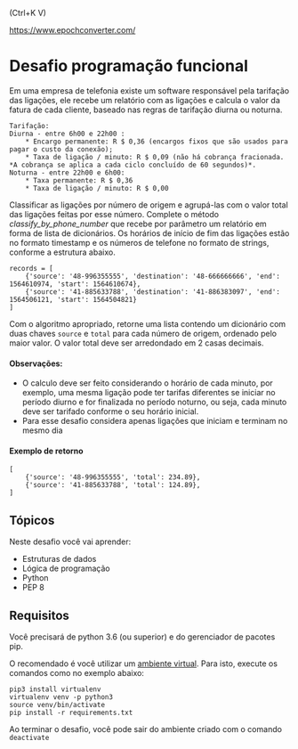(Ctrl+K V)

https://www.epochconverter.com/

# Desafio programação funcional

Em uma empresa de telefonia existe um software responsável pela tarifação das ligações, ele recebe um relatório com as ligações e calcula o valor da fatura de cada cliente, baseado nas regras de tarifação diurna ou noturna.
    
    Tarifação:
    Diurna - entre 6h00 e 22h00 :
        * Encargo permanente: R $ 0,36 (encargos fixos que são usados ​​para pagar o custo da conexão);
        * Taxa de ligação / minuto: R $ 0,09 (não há cobrança fracionada. *A cobrança se aplica a cada ciclo concluído de 60 segundos)*.
    Noturna - entre 22h00 e 6h00:
        * Taxa permanente: R $ 0,36
        * Taxa de ligação / minuto: R $ 0,00

Classificar as ligações por número de origem e agrupá-las com o valor total das ligações feitas por esse número. 
Complete o método *classify_by_phone_number* que recebe por parâmetro um relatório em forma de lista de dicionários.
Os horários de início de fim das ligações estão no formato timestamp e os números de telefone no formato de strings, 
conforme a estrutura abaixo.

    records = [
        {'source': '48-996355555', 'destination': '48-666666666', 'end': 1564610974, 'start': 1564610674},
        {'source': '41-885633788', 'destination': '41-886383097', 'end': 1564506121, 'start': 1564504821}
    ]

Com o algoritmo apropriado, retorne uma lista contendo um dicionário com duas chaves `source`  e `total` para cada número de origem, ordenado pelo maior valor.
O valor total deve ser arredondado em 2 casas decimais.

#### Observações: 
- O calculo deve ser feito considerando o horário de cada minuto, por exemplo, uma mesma ligação pode ter tarifas diferentes se iniciar no período diurno e for finalizada no período noturno, ou seja, cada minuto deve ser tarifado conforme o seu horário inicial.
- Para esse desafio considera apenas ligações que iniciam e terminam no mesmo dia


#### Exemplo de retorno 
    [
        {'source': '48-996355555', 'total': 234.89}, 
        {'source': '41-885633788', 'total': 124.89}, 
    ]


## Tópicos

Neste desafio você vai aprender:

- Estruturas de dados
- Lógica de programação
- Python
- PEP 8

## Requisitos

Você precisará de python 3.6 (ou superior) e do gerenciador de pacotes pip.

O recomendado é você utilizar um [ambiente virtual](https://pythonacademy.com.br/blog/python-e-virtualenv-como-programar-em-ambientes-virtuais). Para isto, execute os comandos como no exemplo abaixo:

    pip3 install virtualenv
    virtualenv venv -p python3
    source venv/bin/activate 
    pip install -r requirements.txt

Ao terminar o desafio, você pode sair do ambiente criado com o comando `deactivate`
